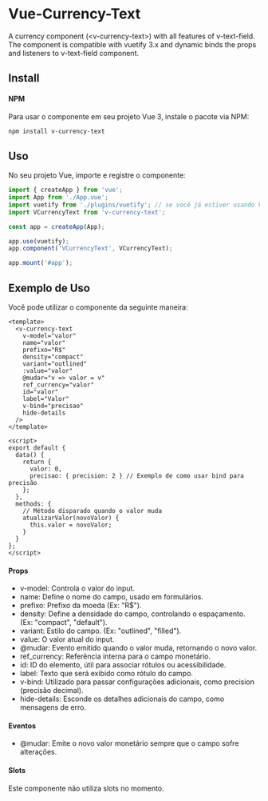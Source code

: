 # Vue-Currency-Text
 A currency component (&lt;v-currency-text>) with all features of v-text-field. The component is compatible with vuetify 3.x and dynamic binds the props and listeners to v-text-field component.

## Install

#### NPM

Para usar o componente em seu projeto Vue 3, instale o pacote via NPM:

```bash
npm install v-currency-text
```

## Uso
No seu projeto Vue, importe e registre o componente:
```javascript
import { createApp } from 'vue';
import App from './App.vue';
import vuetify from './plugins/vuetify'; // se você já estiver usando Vuetify
import VCurrencyText from 'v-currency-text';

const app = createApp(App);

app.use(vuetify);
app.component('VCurrencyText', VCurrencyText);

app.mount('#app');
```
## Exemplo de Uso
Você pode utilizar o componente da seguinte maneira:
```vue
<template>
  <v-currency-text 
    v-model="valor" 
    name="valor" 
    prefixo="R$" 
    density="compact" 
    variant="outlined"
    :value="valor" 
    @mudar="v => valor = v"
    ref_currency="valor" 
    id="valor"
    label="Valor" 
    v-bind="precisao" 
    hide-details
  />
</template>

<script>
export default {
  data() {
    return {
      valor: 0,
      precisao: { precision: 2 } // Exemplo de como usar bind para precisão
    };
  },
  methods: {
    // Método disparado quando o valor muda
    atualizarValor(novoValor) {
      this.valor = novoValor;
    }
  }
};
</script>
```
#### Props
* v-model: Controla o valor do input.
* name: Define o nome do campo, usado em formulários.
* prefixo: Prefixo da moeda (Ex: "R$").
* density: Define a densidade do campo, controlando o espaçamento. (Ex: "compact", "default").
* variant: Estilo do campo. (Ex: "outlined", "filled").
* value: O valor atual do input.
* @mudar: Evento emitido quando o valor muda, retornando o novo valor.
* ref_currency: Referência interna para o campo monetário.
* id: ID do elemento, útil para associar rótulos ou acessibilidade.
* label: Texto que será exibido como rótulo do campo.
* v-bind: Utilizado para passar configurações adicionais, como precision (precisão decimal).
* hide-details: Esconde os detalhes adicionais do campo, como mensagens de erro.

#### Eventos
* @mudar: Emite o novo valor monetário sempre que o campo sofre alterações.

#### Slots
Este componente não utiliza slots no momento.
